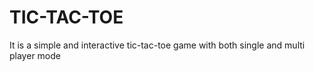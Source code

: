 # TIC-TAC-TOE
It is a simple and interactive tic-tac-toe game with both single and multi player mode
